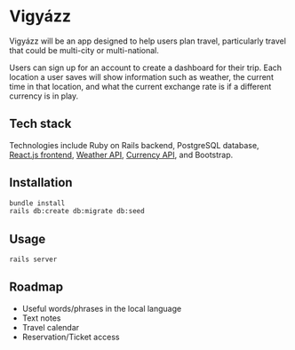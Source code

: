 # Vigyázz

Vigyázz will be an app designed to help users plan travel, particularly travel that could be multi-city or multi-national.

Users can sign up for an account to create a dashboard for their trip. Each location a user saves will show information such as weather, the current time in that location, and what the current exchange rate is if a different currency is in play.

## Tech stack

Technologies include Ruby on Rails backend, PostgreSQL database, [React.js frontend](https://github.com/mikemccomb/vigyazz-frontend), [Weather API](https://www.weatherapi.com/), [Currency API](https://currencyapi.com/), and Bootstrap.

## Installation

```bash
bundle install
rails db:create db:migrate db:seed
```

## Usage

```bash
rails server
```

<!-- You can run all the API tests from the `test` folder by running:

```bash
rails test
``` -->

## Roadmap

- Useful words/phrases in the local language
- Text notes
- Travel calendar
- Reservation/Ticket access
